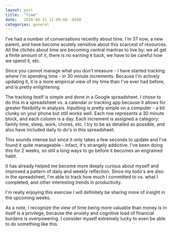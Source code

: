 ```yaml
---
layout: post
title:  "Time"
date:   2018-08-31 12:00:00 -0500
categories: general
---
```


I’ve had a number of conversations recently about time. I'm 37 now, a new parent, and have become acutely sensitive about this scarcest of resources. All the clichés about time are becoming central mantras to live by: we all get a finite amount of it, there is no earning it back, we have to be careful how we spend it, etc.

Since you cannot manage what you don't measure - I have started tracking where I'm spending time - in 30 minute increments. Because I'm actively updating it, it is a more empirical view of my time than I've ever had before, and is pretty enlightening.

The tracking itself is simple and done in a Google spreadsheet. I chose to do this in a spreadsheet vs. a calendar or tracking app because it allows for greater flexibility in analysis. Inputting is pretty simple on a computer - a bit clunky on your phone but still works well. Each row represents a 30 minute block, and each column is a day. Each increment is assigned a category: family time, sleep, work, chores, etc. I try to be as detailed as possible, and also have included daily to do's in this spreadsheet.  

This sounds intense but since it only takes a few seconds to update and I’ve found it quite manageable - infact, it's strangely addictive. I've been doing this for 2 weeks, so still a long ways to go before it becomes an engrained habit.

It has already helped me become more deeply curious about myself and improved a pattern of daily and weekly reflection.  Since my todo's are also in the spreadsheet, I'm able to track how much I committed to vs. what I completed, and other interesting trends in productivity.  

I'm really enjoying this exercise I will definitely be sharing more of insight in the upcoming weeks. 

As a note, I recognize the view of time being more valuable than money is in itself is a privilege, because the anxiety and cognitive load of financial burdens is overpowering. I consider myself extremely lucky to even be able to do something like this.